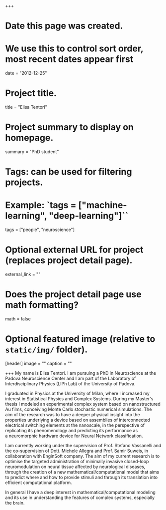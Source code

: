 +++
# Date this page was created.
# We use this to control sort order, most recent dates appear first
date = "2012-12-25"

# Project title.
title = "Elisa Tentori"

# Project summary to display on homepage.
summary = "PhD student"

# Tags: can be used for filtering projects.
# Example: `tags = ["machine-learning", "deep-learning"]``
tags = ["people", "neuroscience"]

# Optional external URL for project (replaces project detail page).
external_link = ""

# Does the project detail page use math formatting?
math = false

# Optional featured image (relative to `static/img/` folder).
[header]
image = ""
caption = ""

+++
My name is Elisa Tentori. I am pursuing a PhD in Neuroscience at the Padova Neuroscience Center and I am part of the Laboratory of Interdisciplinary Physics (LIPh Lab) of the University of Padova.

I graduated in Physics at the University of Milan, where I increased my interest in Statistical Physics and Complex Systems. During my Master's thesis I modeled an experimental complex system based on nanostructured Au films, conceiving Monte Carlo stochastic numerical simulations. The aim of the research was to have a deeper physical insight into the properties underlying a device based on assemblies of interconnected electrical switching elements at the nanoscale, in the perspective of replicating its phenomenology and predicting its performance as a neuromorphic hardware device for Neural Network classification.

I am currently working under the supervision of Prof. Stefano Vassanelli and the co-supervision of Dott. Michele Allegra and Prof. Samir Suweis, in collaboration with EnginSoft company. The aim of my current research is to optimise the targeted administration of minimally invasive closed-loop neuromodulation on neural tissue affected by neurological diseases, through the creation of a new mathematical/computational model that aims to predict
where and how to provide stimuli and through its translation into efficient computational platform.

In general I have a deep interest in mathematical/computational modeling and its use in understanding the features of complex systems, especially the brain.

